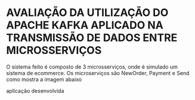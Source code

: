 # AVALIAÇÃO DA UTILIZAÇÃO DO APACHE KAFKA APLICADO NA TRANSMISSÃO DE DADOS ENTRE MICROSSERVIÇOS

O sistema feito é composto de 3 microsserviços, onde é simulado um sistema de ecommerce. Os microserviços são NewOrder, Payment e Send como mostra a imagem abaixo



aplicação desenvolvida 
